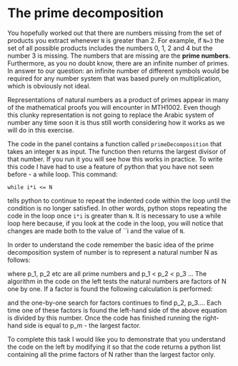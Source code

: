 # The prime decomposition

You hopefully worked out that there are numbers missing from the set of products you extract whenever `N` is greater than 2.  For example, if `N=3` the set of all possible products includes the numbers 0, 1, 2 and 4 but the number 3 is missing.  The numbers that are missing are the __prime numbers__.  Furthermore, as you no doubt know, there are an infinite number of primes.  In answer to our question: an infinite number of different symbols would be required for any number system that was based purely on multiplication, which is obviously not ideal.

Representations of natural numbers as a product of primes appear in many of the mathematical proofs you will encounter in MTH1002.  Even though this clunky representation is not going to replace the Arabic system of number any time soon it is thus still worth considering how it works as we will do in this exercise.

The code in the panel contains a function called `primeDecomposition` that takes an integer `N` as input.  The function then returns the largest divisor of that number.  If you run it you will see how this works in practice.  To write this code I have had to use a feature of python that you have not seen before - a while loop.  This command:

````
while i*i <= N
````

tells python to continue to repeat the indented code within the loop until the condition is no longer satisfied.  In other words, python stops repeating the code in the loop once `i*i` is greater than `N`.  It is necessary to use a while loop here because, if you look at the code in the loop, you will notice that changes are made both to the value of ``i and the value of `N`.

In order to understand the code remember the basic idea of the prime decomposition system of number is to represent a natural number N as follows:

where p_1, p_2 etc are all prime numbers and p_1 < p_2 < p_3 ...  The algorithm in the code on the left tests the natural numbers are factors of N one by one.  If a factor is found the following calculation is performed:

and the one-by-one search for factors continues to find p_2, p_3....  Each time one of these factors is found the left-hand side of the above equation is divided by this number.  Once the code has finished running the right-hand side is equal to p_m - the largest factor.

To complete this task I would like you to demonstrate that you understand the code on the left by modifying it so that the code returns a python list containing all the prime factors of N rather than the largest factor only.



